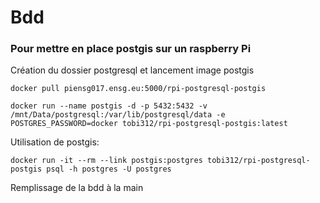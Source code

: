 # Bdd

### Pour mettre en place postgis sur un raspberry Pi

Création du dossier postgresql et lancement image postgis

    docker pull piensg017.ensg.eu:5000/rpi-postgresql-postgis

    docker run --name postgis -d -p 5432:5432 -v /mnt/Data/postgresql:/var/lib/postgresql/data -e POSTGRES_PASSWORD=docker tobi312/rpi-postgresql-postgis:latest

Utilisation de postgis:  

    docker run -it --rm --link postgis:postgres tobi312/rpi-postgresql-postgis psql -h postgres -U postgres

Remplissage de la bdd à la main
